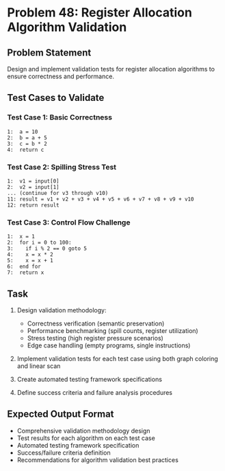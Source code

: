 # Problem 48: Register Allocation Algorithm Validation

## Problem Statement
Design and implement validation tests for register allocation algorithms to ensure correctness and performance.

## Test Cases to Validate

### Test Case 1: Basic Correctness
```
1:  a = 10
2:  b = a + 5
3:  c = b * 2
4:  return c
```

### Test Case 2: Spilling Stress Test
```
1:  v1 = input[0]
2:  v2 = input[1]
... (continue for v3 through v10)
11: result = v1 + v2 + v3 + v4 + v5 + v6 + v7 + v8 + v9 + v10
12: return result
```

### Test Case 3: Control Flow Challenge
```
1:  x = 1
2:  for i = 0 to 100:
3:    if i % 2 == 0 goto 5
4:    x = x * 2
5:    x = x + 1
6:  end for
7:  return x
```

## Task
1. Design validation methodology:
   - Correctness verification (semantic preservation)
   - Performance benchmarking (spill counts, register utilization)
   - Stress testing (high register pressure scenarios)
   - Edge case handling (empty programs, single instructions)

2. Implement validation tests for each test case using both graph coloring and linear scan

3. Create automated testing framework specifications

4. Define success criteria and failure analysis procedures

## Expected Output Format
- Comprehensive validation methodology design
- Test results for each algorithm on each test case
- Automated testing framework specification
- Success/failure criteria definition
- Recommendations for algorithm validation best practices